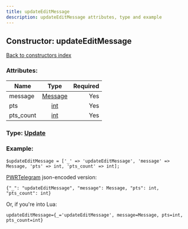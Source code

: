 ```yaml
---
title: updateEditMessage
description: updateEditMessage attributes, type and example
---
```

## Constructor: updateEditMessage  
[Back to constructors index](index.md)



### Attributes:

| Name     |    Type       | Required |
|----------|:-------------:|---------:|
|message|[Message](../types/Message.md) | Yes|
|pts|[int](../types/int.md) | Yes|
|pts\_count|[int](../types/int.md) | Yes|



### Type: [Update](../types/Update.md)


### Example:

```
$updateEditMessage = ['_' => 'updateEditMessage', 'message' => Message, 'pts' => int, 'pts_count' => int];
```  

[PWRTelegram](https://pwrtelegram.xyz) json-encoded version:

```
{"_": "updateEditMessage", "message": Message, "pts": int, "pts_count": int}
```


Or, if you're into Lua:  


```
updateEditMessage={_='updateEditMessage', message=Message, pts=int, pts_count=int}

```


